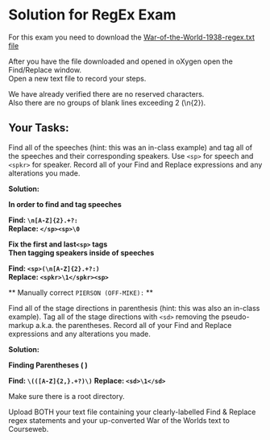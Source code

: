# Solution for RegEx Exam      

For this exam you need to download the [War-of-the-World-1938-regex.txt file](https://github.com/ebeshero/DHClass-Hub/blob/master/Class-Examples/Regex-Upconversion/War-of-the-Worlds-1938-regex.txt) 

After you have the file downloaded and opened in oXygen open the Find/Replace window.  
Open a new text file to record your steps.

We have already verified there are no reserved characters.   
Also there are no groups of blank lines exceeding 2 (\n{2}).

## Your Tasks:   

Find all of the speeches (hint: this was an in-class example) and tag all of the speeches and their corresponding speakers. Use `<sp>` for speech and `<spkr>` for speaker. Record all of your Find and Replace expressions and any alterations you made.   

**Solution:**  

**In order to find and tag speeches**  

**Find: `\n[A-Z]{2}.+?:`**  
**Replace: `</sp><sp>\0`**  

**Fix the first and last`<sp>` tags**  
**Then tagging speakers inside of speeches**  

**Find: `<sp>(\n[A-Z]{2}.+?:)`**  
**Replace: `<spkr>\1</spkr><sp>`**    

** Manually correct `PIERSON (OFF-MIKE):` **

Find all of the stage directions in parenthesis (hint: this was also an in-class example). Tag all of the stage directions with `<sd>` removing the pseudo-markup a.k.a. the parentheses. Record all of your Find and Replace expressions and any alterations you made.   

**Solution:**  

**Finding Parentheses (   )**  

**Find: `\(([A-Z]{2,}.+?)\)`**
**Replace: `<sd>\1</sd>`**

Make sure there is a root directory.  

Upload BOTH your text file containing your clearly-labelled Find & Replace regex statements and your up-converted War of the Worlds text to Courseweb.   

